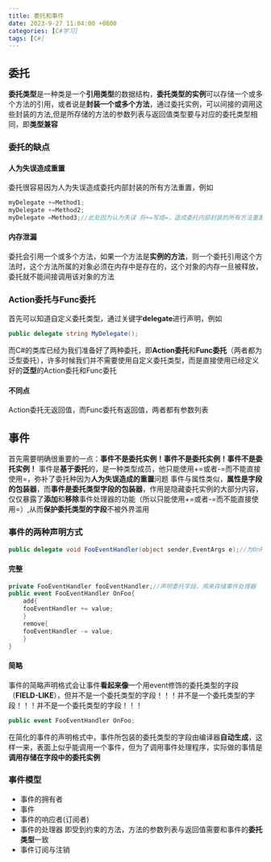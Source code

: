 ```yaml
---
title: 委托和事件
date: 2023-9-27 11:04:00 +0800
categories: [C#学习]
tags: [C#]
---
```


## 委托
**委托类型**是一种类是一个**引用类型**的数据结构，**委托类型的实例**可以存储一个或多个方法的引用，或者说是**封装一个或多个方法**，通过委托实例，可以间接的调用这些封装的方法,但是所存储的方法的参数列表与返回值类型要与对应的委托类型相同，即**类型兼容**
### 委托的缺点
#### 人为失误造成重置
委托很容易因为人为失误造成委托内部封装的所有方法重置，例如
```cs
myDelegate +=Method1;
myDelegate +=Method2;
myDelegate =Method3;//此处因为认为失误 将+=写成=，造成委托内部封装的所有方法重置
```
#### 内存泄漏
委托会引用一个或多个方法，如果一个方法是**实例的方法**，则一个委托引用这个方法时，这个方法所属的对象必须在内存中是存在的，这个对象的内存一旦被释放，委托就不能间接调用该对象的方法
### Action委托与Func委托
首先可以知道自定义委托类型，通过关键字**delegate**进行声明，例如
```cs
public delegate string MyDelegate();
```
而C#的类库已经为我们准备好了两种委托，即**Action委托**和**Func委托**（两者都为泛型委托），许多时候我们并不需要使用自定义委托类型，而是直接使用已经定义好的**泛型**的Action委托和Func委托
#### 不同点
Action委托无返回值，而Func委托有返回值，两者都有参数列表
## 事件
首先需要明确很重要的一点：**事件不是委托实例！事件不是委托实例！事件不是委托实例！**
事件是**基于委托**的，是一种类型成员，他只能使用+=或者-=而不能直接使用=，弥补了委托种因为**人为失误造成的重置**问题
事件与属性类似，**属性是字段的包装器**，而**事件是委托类型字段的包装器**，作用是隐藏委托实例的大部分内容，仅仅暴露了**添加**和**移除**事件处理器的功能（所以只能使用+=或者-=而不能直接使用=）,从而**保护委托类型的字段**不被外界滥用
### 事件的两种声明方式
```cs
public delegate void FooEventHandler(object sender,EventArgs e);//为OnFoo事件声明委托
```
#### 完整
```cs
private FooEventHandler fooEventHandler;//声明委托字段，用来存储事件处理器
public event FooEventHandler OnFoo{
	add{
	fooEventHandler += value;
	}
	remove{
	fooEventHandler -= value;
	}
}

```
#### 简略
事件的简略声明格式会让事件**看起来像**一个用event修饰的委托类型的字段（**FIELD-LIKE**），但并不是一个委托类型的字段！！！并不是一个委托类型的字段！！！并不是一个委托类型的字段！！！
```cs
public event FooEventHandler OnFoo;
```
在简化的事件的声明格式中，事件所包装的委托类型的字段由编译器**自动生成**，这样一来，表面上似乎能调用一个事件，但为了调用事件处理程序，实际做的事情是**调用存储在字段中的委托实例**
### 事件模型
- 事件的拥有者
- 事件
- 事件的响应者(订阅者)
- 事件的处理器
	即受到约束的方法，方法的参数列表与返回值需要和事件的**委托类型**一致
- 事件订阅与注销
